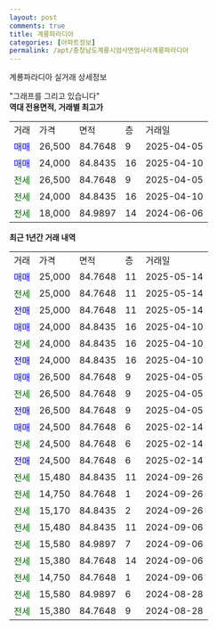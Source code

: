 ```yaml
---
layout: post
comments: true
title: 계룡파라디아
categories: [아파트정보]
permalink: /apt/충청남도계룡시엄사면엄사리계룡파라디아
---
```


계룡파라디아 실거래 상세정보

<script type="text/javascript">
  google.charts.load('current', {'packages':['line', 'corechart']});
  google.charts.setOnLoadCallback(drawChart);

  function drawChart() {
    var data = new google.visualization.DataTable();
    data.addColumn('date', '거래일');
    data.addColumn('number', "매매");
    data.addColumn('number', "전세");
    data.addColumn('number', "전매");

    data.addRows([[new Date(Date.parse("2025-05-14")), 25000, null, null], [new Date(Date.parse("2025-05-14")), null, 25000, null], [new Date(Date.parse("2025-05-14")), null, null, 25000], [new Date(Date.parse("2025-04-10")), 24000, null, null], [new Date(Date.parse("2025-04-10")), null, 24000, null], [new Date(Date.parse("2025-04-10")), null, null, 24000], [new Date(Date.parse("2025-04-05")), 26500, null, null], [new Date(Date.parse("2025-04-05")), null, 26500, null], [new Date(Date.parse("2025-04-05")), null, null, 26500], [new Date(Date.parse("2025-02-14")), 24500, null, null], [new Date(Date.parse("2025-02-14")), null, 24500, null], [new Date(Date.parse("2025-02-14")), null, null, 24500], [new Date(Date.parse("2024-09-26")), null, 15480, null], [new Date(Date.parse("2024-09-26")), null, 14750, null], [new Date(Date.parse("2024-09-26")), null, 15170, null], [new Date(Date.parse("2024-09-06")), null, 15480, null], [new Date(Date.parse("2024-09-06")), null, 15580, null], [new Date(Date.parse("2024-09-06")), null, 15380, null], [new Date(Date.parse("2024-09-06")), null, 14750, null], [new Date(Date.parse("2024-08-28")), null, 15580, null], [new Date(Date.parse("2024-08-28")), null, 15380, null]]);

    var options = {
      hAxis: {
        format: 'yyyy/MM/dd'
      },    
      lineWidth: 0,
      pointsVisible: true,    
      title: '최근 1년간 유형별 실거래가 분포',
      legend: { position: 'bottom' }
    };

    var formatter = new google.visualization.NumberFormat({pattern:'###,###'} );
    formatter.format(data, 1);
    formatter.format(data, 2);
    
    setTimeout(function() {
        var chart = new google.visualization.LineChart(document.getElementById('columnchart_material'));
        chart.draw(data, (options));
        document.getElementById('loading').style.display = 'none';
    }, 200);
  }
</script>


<div id="loading" style="z-index:20; display: block; margin-left: 0px">"그래프를 그리고 있습니다"</div>
<div id="columnchart_material" style="width: 95%; margin-left: 0px; display: block"></div>
<!-- contents start -->
<b>역대 전용면적, 거래별 최고가</b>
<table class="sortable">
    <tr>
      <td>거래</td>
      <td>가격</td>
      <td>면적</td>
      <td>층</td>
      <td>거래일</td>
    </tr>
        <tr>
          <td><a style="color: blue">매매</a></td>
          <td>26,500</td>
          <td>84.7648</td>
          <td>9</td>
          <td>2025-04-05</td>
        </tr>            <tr>
          <td><a style="color: blue">매매</a></td>
          <td>24,000</td>
          <td>84.8435</td>
          <td>16</td>
          <td>2025-04-10</td>
        </tr>        
        <tr>
              <td><a style="color: darkgreen">전세</a></td>
              <td>26,500</td>
              <td>84.7648</td>
              <td>9</td>
              <td>2025-04-05</td>
            </tr>            <tr>
              <td><a style="color: darkgreen">전세</a></td>
              <td>24,000</td>
              <td>84.8435</td>
              <td>16</td>
              <td>2025-04-10</td>
            </tr>            <tr>
              <td><a style="color: darkgreen">전세</a></td>
              <td>18,000</td>
              <td>84.9897</td>
              <td>14</td>
              <td>2024-06-06</td>
            </tr>        
    
</table>

<b>최근 1년간 거래 내역</b>

<table class="sortable">
    <tr>
      <td>거래</td>
      <td>가격</td>
      <td>면적</td>
      <td>층</td>
      <td>거래일</td>
    </tr>
    <tr>
      <td><a style="color: blue">매매</a></td>
      <td>25,000</td>
      <td>84.7648</td>
      <td>11</td>
      <td>2025-05-14</td>
    </tr>          <tr>
      <td><a style="color: darkgreen">전세</a></td>
      <td>25,000</td>
      <td>84.7648</td>
      <td>11</td>
      <td>2025-05-14</td>
    </tr>          <tr>
      <td><a style="color: darkblue">전매</a></td>
      <td>25,000</td>
      <td>84.7648</td>
      <td>11</td>
      <td>2025-05-14</td>
    </tr>          <tr>
      <td><a style="color: blue">매매</a></td>
      <td>24,000</td>
      <td>84.8435</td>
      <td>16</td>
      <td>2025-04-10</td>
    </tr>          <tr>
      <td><a style="color: darkgreen">전세</a></td>
      <td>24,000</td>
      <td>84.8435</td>
      <td>16</td>
      <td>2025-04-10</td>
    </tr>          <tr>
      <td><a style="color: darkblue">전매</a></td>
      <td>24,000</td>
      <td>84.8435</td>
      <td>16</td>
      <td>2025-04-10</td>
    </tr>          <tr>
      <td><a style="color: blue">매매</a></td>
      <td>26,500</td>
      <td>84.7648</td>
      <td>9</td>
      <td>2025-04-05</td>
    </tr>          <tr>
      <td><a style="color: darkgreen">전세</a></td>
      <td>26,500</td>
      <td>84.7648</td>
      <td>9</td>
      <td>2025-04-05</td>
    </tr>          <tr>
      <td><a style="color: darkblue">전매</a></td>
      <td>26,500</td>
      <td>84.7648</td>
      <td>9</td>
      <td>2025-04-05</td>
    </tr>          <tr>
      <td><a style="color: blue">매매</a></td>
      <td>24,500</td>
      <td>84.7648</td>
      <td>6</td>
      <td>2025-02-14</td>
    </tr>          <tr>
      <td><a style="color: darkgreen">전세</a></td>
      <td>24,500</td>
      <td>84.7648</td>
      <td>6</td>
      <td>2025-02-14</td>
    </tr>          <tr>
      <td><a style="color: darkblue">전매</a></td>
      <td>24,500</td>
      <td>84.7648</td>
      <td>6</td>
      <td>2025-02-14</td>
    </tr>          <tr>
      <td><a style="color: darkgreen">전세</a></td>
      <td>15,480</td>
      <td>84.8435</td>
      <td>11</td>
      <td>2024-09-26</td>
    </tr>          <tr>
      <td><a style="color: darkgreen">전세</a></td>
      <td>14,750</td>
      <td>84.7648</td>
      <td>1</td>
      <td>2024-09-26</td>
    </tr>          <tr>
      <td><a style="color: darkgreen">전세</a></td>
      <td>15,170</td>
      <td>84.8435</td>
      <td>2</td>
      <td>2024-09-26</td>
    </tr>          <tr>
      <td><a style="color: darkgreen">전세</a></td>
      <td>15,480</td>
      <td>84.8435</td>
      <td>11</td>
      <td>2024-09-06</td>
    </tr>          <tr>
      <td><a style="color: darkgreen">전세</a></td>
      <td>15,580</td>
      <td>84.9897</td>
      <td>7</td>
      <td>2024-09-06</td>
    </tr>          <tr>
      <td><a style="color: darkgreen">전세</a></td>
      <td>15,380</td>
      <td>84.7648</td>
      <td>14</td>
      <td>2024-09-06</td>
    </tr>          <tr>
      <td><a style="color: darkgreen">전세</a></td>
      <td>14,750</td>
      <td>84.7648</td>
      <td>1</td>
      <td>2024-09-06</td>
    </tr>          <tr>
      <td><a style="color: darkgreen">전세</a></td>
      <td>15,580</td>
      <td>84.9897</td>
      <td>6</td>
      <td>2024-08-28</td>
    </tr>          <tr>
      <td><a style="color: darkgreen">전세</a></td>
      <td>15,380</td>
      <td>84.7648</td>
      <td>9</td>
      <td>2024-08-28</td>
    </tr>      </table>
<!-- contents end -->    

